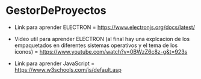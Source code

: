 # GestorDeProyectos

- Link para aprender ELECTRON  = https://www.electronjs.org/docs/latest/

- Video util para aprender ELECTRON
  (al final hay una explcacion de los empaquetados en diferentes sistemas operativos
  y el tema de los iconos)
  = https://www.youtube.com/watch?v=0BWzZ6c8z-g&t=923s

- Link para aprender JavaScript = https://www.w3schools.com/js/default.asp 
